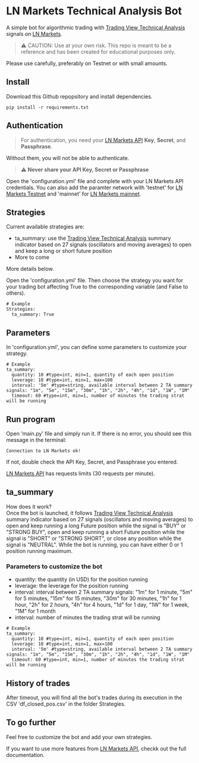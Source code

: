 # LN Markets Technical Analysis Bot

A simple bot for algorithmic trading with [Trading View Technical Analysis](https://www.tradingview.com/symbols/XBTUSD/technicals/) signals on [LN Markets](https://lnmarkets.com/).

> :warning: CAUTION: Use at your own risk. This repo is meant to be a reference and has been created for educational purposes only. 

Please use carefully, preferably on Testnet or with small amounts.

## Install

Download this Github repopsitory and install dependencies.
```
pip install -r requirements.txt
```

## Authentication

> For authentication, you need your [LN Markets API](https://docs.lnmarkets.com/api/v1/) **Key**, **Secret**, and **Passphrase**.

Without them, you will not be able to authenticate.

> :warning: **Never share your API Key, Secret or Passphrase**

Open the 'configuration.yml' file and complete with your LN Markets API credentials.
You can also add the paramter network with 'testnet' for [LN Markets Testnet](https://testnet.lnmarkets.com/) and 'mainnet' for [LN Markets mainnet](https://lnmarkets.com/).

## Strategies

Current available strategies are:
- ta_summary: use the [Trading View Technical Analysis](https://www.tradingview.com/symbols/XBTUSD/technicals/) summary indicator based on 27 signals (oscillators and moving averages) to open and keep a long or short future position
- More to come

More details below.

Open the 'configuration.yml' file.
Then choose the strategy you want for your trading bot affecting True to the corresponding variable (and False to others).
```
# Example
Strategies: 
  ta_summary: True
```

## Parameters

In 'configuration.yml', you can define some parameters to customize your strategy.

```
# Example
ta_summary:
  quantity: 10 #type=int, min=1, quantity of each open position
  leverage: 10 #type=int, min=1, max=100
  interval: '5m' #type=string, available interval between 2 TA summary signals: "1m", "5m", "15m", "30m", "1h", "2h", "4h", "1d", "1W", "1M"
  timeout: 60 #type=int, min=1, number of minutes the trading strat will be running  
```

## Run program

Open 'main.py' file and simply run it. If there is no error, you should see this message in the terminal:
```
Connection to LN Markets ok!
```
If not, double check the API Key, Secret, and Passphrase you  entered.

[LN Markets API](https://docs.lnmarkets.com/api/v1/) has requests limits (30 requests per minute).

## ta_summary

How does it work?  
Once the bot is launched, it follows [Trading View Technical Analysis](https://www.tradingview.com/symbols/XBTUSD/technicals/) summary indicator based on 27 signals (oscillators and moving averages) to open and keep running a long Future position while the signal is "BUY" or "STRONG BUY", open and keep running a short Future position while the signal is "SHORT" or "STRONG SHORT", or close any position while the signal is "NEUTRAL".
While the bot is running, you can have either 0 or 1 position running maximum. 

### Parameters to customize the bot
- quantity: the quantity (in USD) for the position running
- leverage: the leverage for the position running
- interval: interval between 2 TA summary signals: "1m" for 1 minute, "5m" for 5 minutes, "15m" for 15 minutes, "30m" for 30 minutes, "1h" for 1 hour, "2h" for 2 hours, "4h" for 4 hours, "1d" for 1 day, "1W" for 1 week, "1M" for 1 month
- interval: number of minutes the trading strat will be running

```
# Example
ta_summary:
  quantity: 10 #type=int, min=1, quantity of each open position
  leverage: 10 #type=int, min=1, max=100
  interval: '5m' #type=string, available interval between 2 TA summary signals: "1m", "5m", "15m", "30m", "1h", "2h", "4h", "1d", "1W", "1M"
  timeout: 60 #type=int, min=1, number of minutes the trading strat will be running
```

## History of trades

After timeout, you will find all the bot's trades during its execution in the CSV 'df_closed_pos.csv' in the folder Strategies.

## To go further

Feel free to customize the bot and add your own strategies.

If you want to use more features from [LN Markets API](https://docs.lnmarkets.com/api/v1/), checkk out the full documentation.
